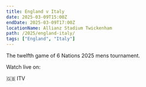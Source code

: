 ```yaml
---
title: England v Italy
date: 2025-03-09T15:00Z
endDate: 2025-03-09T17:00Z
locationName: Allianz Stadium Twickenham
path: /2025/england-italy/
tags: ["England", "Italy"]
---
```


The twelfth game of 6 Nations 2025 mens tournament.

Watch live on:

🇬🇧 ITV